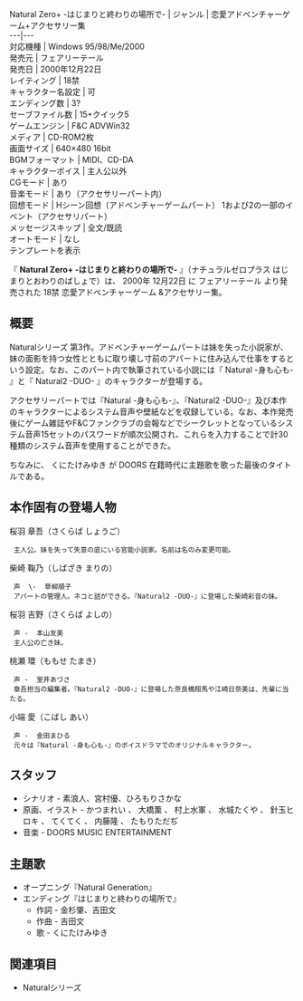 Natural Zero+ -はじまりと終わりの場所で-  |  ジャンル  |  恋愛アドベンチャーゲーム+アクセサリー集   
---|---  
対応機種  |  Windows 95/98/Me/2000   
発売元  |  フェアリーテール   
発売日  |  2000年12月22日   
レイティング  |  18禁   
キャラクター名設定  |  可   
エンディング数  |  3?   
セーブファイル数  |  15+クイック5   
ゲームエンジン  |  F&C ADVWin32   
メディア  |  CD-ROM2枚   
画面サイズ  |  640×480 16bit   
BGMフォーマット  |  MIDI、CD-DA   
キャラクターボイス  |  主人公以外   
CGモード  |  あり   
音楽モード  |  あり（アクセサリーパート内）   
回想モード  |  Hシーン回想（アドベンチャーゲームパート）  1および2の一部のイベント（アクセサリパート）   
メッセージスキップ  |  全文/既読   
オートモード  |  なし   
テンプレートを表示  
  
『 **Natural Zero+ -はじまりと終わりの場所で-** 』（ナチュラルゼロプラス はじまりとおわりのばしょで）は、  2000年
12月22日  に  フェアリーテール  より発売された  18禁  恋愛アドベンチャーゲーム  &アクセサリー集。

##  概要  

Naturalシリーズ
第3作。アドベンチャーゲームパートは妹を失った小説家が、妹の面影を持つ女性とともに取り壊し寸前のアパートに住み込んで仕事をするという設定。なお、このパート内で執筆されている小説には『
Natural -身も心も-  』と『  Natural2 -DUO-  』のキャラクターが登場する。

アクセサリーパートでは『Natural -身も心も-』、『Natural2
-DUO-』及び本作のキャラクターによるシステム音声や壁紙などを収録している。なお、本作発売後にゲーム雑誌やF&Cファンクラブの会報などでシークレットとなっているシステム音声15セットのパスワードが順次公開され、これらを入力することで計30種類のシステム音声を使用することができた。

ちなみに、  くにたけみゆき  が  DOORS  在籍時代に主題歌を歌った最後のタイトルである。

##  本作固有の登場人物  

桜羽 章吾（さくらば しょうご）

     主人公。妹を失って失意の底にいる官能小説家。名前は名のみ変更可能。 
柴崎 鞠乃（しばざき まりの）

     声  \-  草柳順子 
     アパートの管理人。ネコと話ができる。『Natural2 -DUO-』に登場した柴崎彩音の妹。 
桜羽 吉野（さくらば よしの）

     声 -  本山友美 
     主人公の亡き妹。 
桃瀬 環（ももせ たまき）

     声 -  室井あづさ 
     章吾担当の編集者。『Natural2 -DUO-』に登場した奈良橋翔馬や江崎日奈美は、先輩に当たる。 
小端 愛（こばし あい）

     声 -  金田まひる 
     元々は『Natural -身も心も-』のボイスドラマでのオリジナルキャラクター。 

##  スタッフ  

  * シナリオ - 素浪人、宮村優、ひろもりさかな 
  * 原画、イラスト -  かつまれい  、  大橋薫  、  村上水軍  、  水城たくや  、  針玉ヒロキ  、  てくてく  、  内藤隆  、  たもりただぢ 
  * 音楽 -  DOORS MUSIC ENTERTAINMENT 

##  主題歌  

  * オープニング『Natural Generation』 
  * エンディング『はじまりと終わりの場所で』 
    * 作詞 - 金杉肇、吉田文 
    * 作曲 - 吉田文 
    * 歌 - くにたけみゆき 

##  関連項目  

  * Naturalシリーズ 

